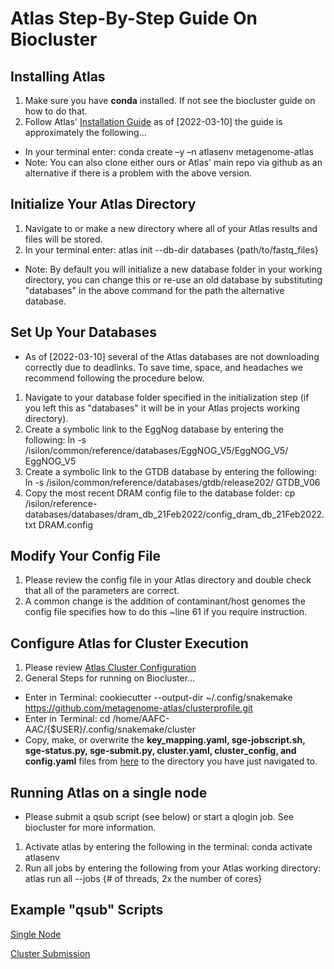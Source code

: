 # Atlas Step-By-Step Guide On Biocluster

## Installing Atlas 
1. Make sure you have **conda** installed. If not see the biocluster guide on how to do that. 
2. Follow Atlas' [Installation Guide](https://metagenome-atlas.readthedocs.io/en/latest/usage/getting_started.html#getting-started) as of [2022-03-10] the guide is approximately the following...
- In your terminal enter: conda create –y –n atlasenv metagenome-atlas
- Note: You can also clone either ours or Atlas' main repo via github as an alternative if there is a problem with the above version. 


## Initialize Your Atlas Directory
1. Navigate to or make a new directory where all of your Atlas results and files will be stored. 
2. In your terminal enter: atlas init --db-dir databases {path/to/fastq_files}
- Note: By default you will initialize a new database folder in your working directory, you can change this or re-use an old database by substituting "databases" in the above command for the path the alternative database. 


## Set Up Your Databases
- As of [2022-03-10] several of the Atlas databases are not downloading correctly due to deadlinks. To save time, space, and headaches we recommend following the procedure below. 
1. Navigate to your database folder specified in the initialization step (if you left this as "databases" it will be in your Atlas projects working directory).
2. Create a symbolic link to the EggNog database by entering the following: ln -s /isilon/common/reference/databases/EggNOG_V5/EggNOG_V5/ EggNOG_V5
3. Create a symbolic link to the GTDB database by entering the following: ln -s /isilon/common/reference/databases/gtdb/release202/ GTDB_V06
4. Copy the most recent DRAM config file to the database folder: cp /isilon/reference-databases/databases/dram_db_21Feb2022/config_dram_db_21Feb2022.txt DRAM.config


## Modify Your Config File 
1. Please review the config file in your Atlas directory and double check that all of the parameters are correct.
2. A common change is the addition of contaminant/host genomes the config file specifies how to do this ~line 61 if you require instruction. 


## Configure Atlas for Cluster Execution
1. Please review [Atlas Cluster Configuration](https://metagenome-atlas.readthedocs.io/en/latest/usage/getting_started.html#set-up-of-cluster-execution)
2. General Steps for running on Biocluster...
- Enter in Terminal: cookiecutter --output-dir ~/.config/snakemake https://github.com/metagenome-atlas/clusterprofile.git
- Enter in Terminal: cd /home/AAFC-AAC/{$USER}/.config/snakemake/cluster
- Copy, make, or overwrite the **key_mapping.yaml, sge-jobscript.sh, sge-status.py, sge-submit.py, cluster.yaml, cluster_config, and config.yaml** files from [here](https://github.com/BeeCSI-Microbiome/atlas/tree/master/cluster%20profile%20files) to the directory you have just navigated to.


## Running Atlas on a single node
- Please submit a qsub script (see below) or start a qlogin job. See biocluster for more information. 
1. Activate atlas by entering the following in the terminal: conda activate atlasenv
2. Run all jobs by entering the following from your Atlas working directory: atlas run all --jobs {# of threads, 2x the number of cores}


## Example "qsub" Scripts
[Single Node](https://github.com/BeeCSI-Microbiome/atlas/blob/master/cluster%20profile%20files/example-atlas-qsub-singlenode.sh) 

[Cluster Submission](https://github.com/BeeCSI-Microbiome/atlas/blob/master/cluster%20profile%20files/example-atlas-qsub-cluster.sh)
